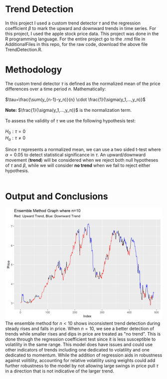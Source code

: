 # Trend Detection

In this project I used a custom trend detector $\tau$ and the regression coefficient $\beta$ to mark the upward and downward trends in time series. For this project, I used the apple stock price data. This project was done in the R programming language. For the entire project go to the .rmd file in AdditionalFiles in this repo, for the raw code, download the above file TrendDetection.R.

# Methodology

The custom trend detector $\tau$ is defined as the normalized mean of the price differences over a time period $n$. Mathematically:</br>
</br>
$\tau=\frac{\sum(y_{n-1}-y_n)}{n} \cdot \frac{1}{\sigma(y_1,...,y_n)}$</br>
</br>
**Note:**  $\frac{1}{\sigma(y_1,...,y_n)}$  is the normalization term.</br>
</br>
To assess the validity of $\tau$ we use the following hypothesis test:</br>
</br>
$H_0:\tau = 0$</br>
$H_a:\tau \neq 0$<br>
</br>
Since $\tau$ represents a normalized mean, we can use a two sided t-test where $\alpha=0.05$ to detect statistical significance in $\tau$. An upward/downward movement (**trend**) will be considered when we reject both null hypotheses of $\tau$ and $\beta$, while we will consider **no trend** when we fail to reject either hypothesis.</br>
</br>
# Output and Conclusions
![](AdditionalFiles/Pictures/EnsembleMethod.png)
The ensemble method for $n<10$ shows inconsistent trend detection during steady rises and falls in price. When $n=10$, we see a better detection of trends while smaller rises and dips in price are treated as "no trend". This is done through the regression coefficient test since it is less susceptible to volatility in the same range. This model does have issues and could use other indicators of trends including one dedicated to volatility and one dedicated to momentum. While the addition of regression aids in robustness against volitility, accounting for relative volatility using weights could add further robustness to the model by not allowing large swings in price pull $\tau$ in a direction that is not indicative of the larger trend.
